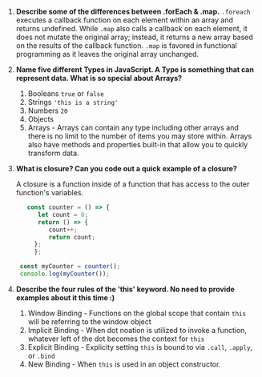 
1. **Describe some of the differences between .forEach & .map.**
    `.foreach` executes a callback function on each element within an array and returns undefined. While `.map` also calls a callback on each element, it does not mutate the original array; instead, it returns a new array based on the results of the callback function. `.map` is favored in functional programming as it leaves the original array unchanged. 


2. **Name five different Types in JavaScript. A Type is something that can represent data. What is so special about Arrays?**
    1. Booleans `true` or `false`
    2. Strings `'this is a string'`
    3. Numbers `20`
    4. Objects
    5. Arrays - Arrays can contain any type including other arrays and there is no limit to the number of items you may store within. Arrays also have methods and properties built-in that allow you to quickly transform data.  

    
3. **What is closure? Can you code out a quick example of a closure?**

   A closure is a function inside of a function that has access to the outer function's variables.
   ```javascript
      const counter = () => {
         let count = 0;
         return () => {
            count++;
            return count;
        };
        };

    const myCounter = counter();
    console.log(myCounter());
   ```

4. **Describe the four rules of the 'this' keyword. No need to provide examples about it this time :)**

    1. Window Binding - Functions on the global scope that contain `this` will be referring to the window object
    2. Implicit Binding - When dot noation is utilized to invoke a function, whatever left of the dot becomes the context for `this` 
    3. Explicit Binding - Explicity setting `this` is bound to via `.call`, `.apply`, or `.bind`
    4. New Binding - When `this` is used in an object constructor.